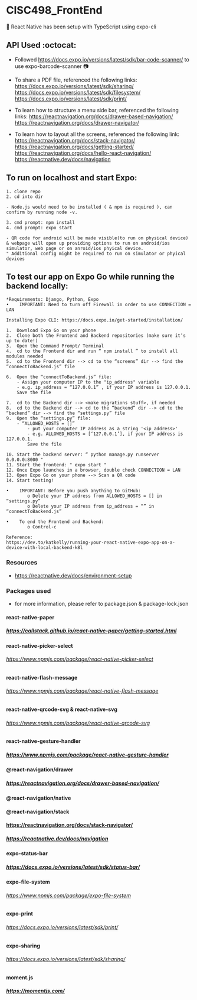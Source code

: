 # CISC498_FrontEnd

:helicopter: React Native has been setup with TypeScript using expo-cli

## API Used :octocat:

- Followed https://docs.expo.io/versions/latest/sdk/bar-code-scanner/ to use expo-barcode-scanner :camera:

- To share a PDF file, referenced the following links:
  https://docs.expo.io/versions/latest/sdk/sharing/
  https://docs.expo.io/versions/latest/sdk/filesystem/
  https://docs.expo.io/versions/latest/sdk/print/
- To learn how to structure a menu side bar, referenced the following links:
  https://reactnavigation.org/docs/drawer-based-navigation/
  https://reactnavigation.org/docs/drawer-navigator/
- To learn how to layout all the screens, referenced the following link:
  https://reactnavigation.org/docs/stack-navigator/
  https://reactnavigation.org/docs/getting-started/
  https://reactnavigation.org/docs/hello-react-navigation/
  https://reactnative.dev/docs/navigation

## To run on localhost and start Expo:

```
1. clone repo
2. cd into dir

- Node.js would need to be installed ( & npm is required ), can confirm by running node -v.

3. cmd prompt: npm install
4. cmd prompt: expo start

- QR code for android will be made visible(to run on physical device) & webpage will open up providing options to run on android/ios simulator, web page or on anroid/ios phyical device.
" Additional config might be required to run on simulator or phyical devices
```

## To test our app on Expo Go while running the backend locally:

```
*Requirements: Django, Python, Expo
•    IMPORTANT: Need to turn off Firewall in order to use CONNECTION = LAN

Installing Expo CLI: https://docs.expo.io/get-started/installation/

1.  Download Expo Go on your phone
2.  Clone both the Frontend and Backend repositories (make sure it’s up to date!)
3.  Open the Command Prompt/ Terminal
4.  cd to the Frontend dir and run “ npm install ” to install all modules needed
5.  cd to the Frontend dir --> cd to the “screens” dir --> find the “connectToBackend.js” file

6.  Open the “connectToBackend.js” file:
    - Assign your computer IP to the "ip_address" variable
    - e.g. ip_address = “127.0.0.1” , if your IP address is 127.0.0.1.
    Save the file

7.  cd to the Backend dir --> <make migrations stuff>, if needed
8.  cd to the Backend dir --> cd to the “backend” dir --> cd to the “backend” dir --> find the “settings.py” file
9.  Open the “settings.py” file:
    - “ALLOWED_HOSTS = []”
        - put your computer IP address as a string '<ip_address>'
        - e.g. ALLOWED_HOSTS = [‘127.0.0.1’], if your IP address is 127.0.0.1.
        Save the file

10. Start the backend server: “ python manage.py runserver 0.0.0.0:8000 "
11. Start the frontend: " expo start "
12. Once Expo launches in a browser, double check CONNECTION = LAN
13. Open Expo Go on your phone --> Scan a QR code
14. Start testing!

•    IMPORTANT: Before you push anything to GitHub:
        o Delete your IP address from ALLOWED_HOSTS = [] in “settings.py”
        o Delete your IP address from ip_address = “” in “connectToBackend.js”

•    To end the Frontend and Backend:
        o Control-c

Reference:
https://dev.to/katkelly/running-your-react-native-expo-app-on-a-device-with-local-backend-k8l

```

### Resources

- https://reactnative.dev/docs/environment-setup

### Packages used

- for more information, please refer to package.json & package-lock.json

#### react-native-paper

##### https://callstack.github.io/react-native-paper/getting-started.html

#### react-native-picker-select

###### https://www.npmjs.com/package/react-native-picker-select

#### react-native-flash-message

###### https://www.npmjs.com/package/react-native-flash-message

#### react-native-qrcode-svg & react-native-svg

###### https://www.npmjs.com/package/react-native-qrcode-svg

#### react-native-gesture-handler

##### https://www.npmjs.com/package/react-native-gesture-handler

#### @react-navigation/drawer

##### https://reactnavigation.org/docs/drawer-based-navigation/

#### @react-navigation/native

#### @react-navigation/stack

#### https://reactnavigation.org/docs/stack-navigator/

##### https://reactnative.dev/docs/navigation

#### expo-status-bar

##### https://docs.expo.io/versions/latest/sdk/status-bar/

#### expo-file-system

###### https://www.npmjs.com/package/expo-file-system

#### expo-print

###### https://docs.expo.io/versions/latest/sdk/print/

#### expo-sharing

###### https://docs.expo.io/versions/latest/sdk/sharing/

#### moment.js

##### https://momentjs.com/
